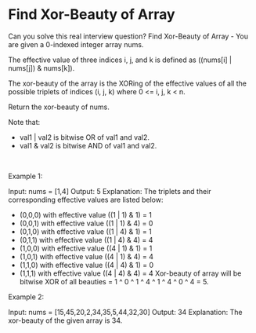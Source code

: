 # Find Xor-Beauty of Array

Can you solve this real interview question? Find Xor-Beauty of Array - You are given a 0-indexed integer array nums.

The effective value of three indices i, j, and k is defined as ((nums[i] | nums[j]) & nums[k]).

The xor-beauty of the array is the XORing of the effective values of all the possible triplets of indices (i, j, k) where 0 <= i, j, k < n.

Return the xor-beauty of nums.

Note that:

 * val1 | val2 is bitwise OR of val1 and val2.
 * val1 & val2 is bitwise AND of val1 and val2.

 

Example 1:


Input: nums = [1,4]
Output: 5
Explanation: 
The triplets and their corresponding effective values are listed below:
- (0,0,0) with effective value ((1 | 1) & 1) = 1
- (0,0,1) with effective value ((1 | 1) & 4) = 0
- (0,1,0) with effective value ((1 | 4) & 1) = 1
- (0,1,1) with effective value ((1 | 4) & 4) = 4
- (1,0,0) with effective value ((4 | 1) & 1) = 1
- (1,0,1) with effective value ((4 | 1) & 4) = 4
- (1,1,0) with effective value ((4 | 4) & 1) = 0
- (1,1,1) with effective value ((4 | 4) & 4) = 4 
Xor-beauty of array will be bitwise XOR of all beauties = 1 ^ 0 ^ 1 ^ 4 ^ 1 ^ 4 ^ 0 ^ 4 = 5.

Example 2:


Input: nums = [15,45,20,2,34,35,5,44,32,30]
Output: 34
Explanation: The xor-beauty of the given array is 34.